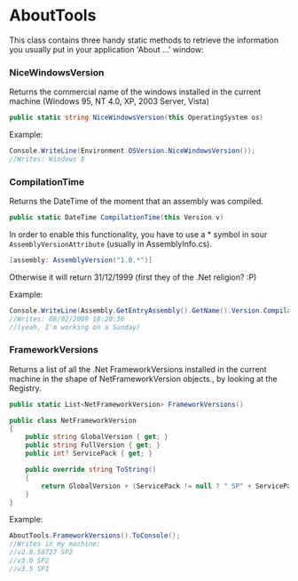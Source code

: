 # AboutTools
This class contains three handy static methods to retrieve the information you usually put in your application 'About ...' window: 

### NiceWindowsVersion

Returns the commercial name of the windows installed in the current machine (Windows 95, NT 4.0, XP, 2003 Server, Vista)

```C#
public static string NiceWindowsVersion(this OperatingSystem os)
```

Example: 

```C#
Console.WriteLine(Environment.OSVersion.NiceWindowsVersion());
//Writes: Windows 8
```

### CompilationTime
Returns the DateTime of the moment that an assembly was compiled. 

```C#
public static DateTime CompilationTime(this Version v)
```

In order to enable this functionality, you have to use a * symbol in sour `AssemblyVersionAttribute` (usually in AssemblyInfo.cs).

```C#
[assembly: AssemblyVersion("1.0.*")] 
```

Otherwise it will return 31/12/1999 (first they of the .Net religion? :P)

Example: 

```C#
Console.WriteLine(Assembly.GetEntryAssembly().GetName().Version.CompilationTime());
//Writes: 08/02/2009 18:20:36
//(yeah, I'm working on a Sunday)
```

### FrameworkVersions
Returns a list of all the .Net FrameworkVersions installed in the current machine in the shape of NetFrameworkVersion objects., by looking at the Registry. 


```C#
public static List<NetFrameworkVersion> FrameworkVersions()

public class NetFrameworkVersion
{
    public string GlobalVersion { get; }
    public string FullVersion { get; }
    public int? ServicePack { get; }

    public override string ToString()
    {
        return GlobalVersion + (ServicePack != null ? " SP" + ServicePack : ""); 
    }
}
```

Example: 

```C#
AboutTools.FrameworkVersions().ToConsole();
//Writes in my machine:
//v2.0.50727 SP2
//v3.0 SP2
//v3.5 SP1
```